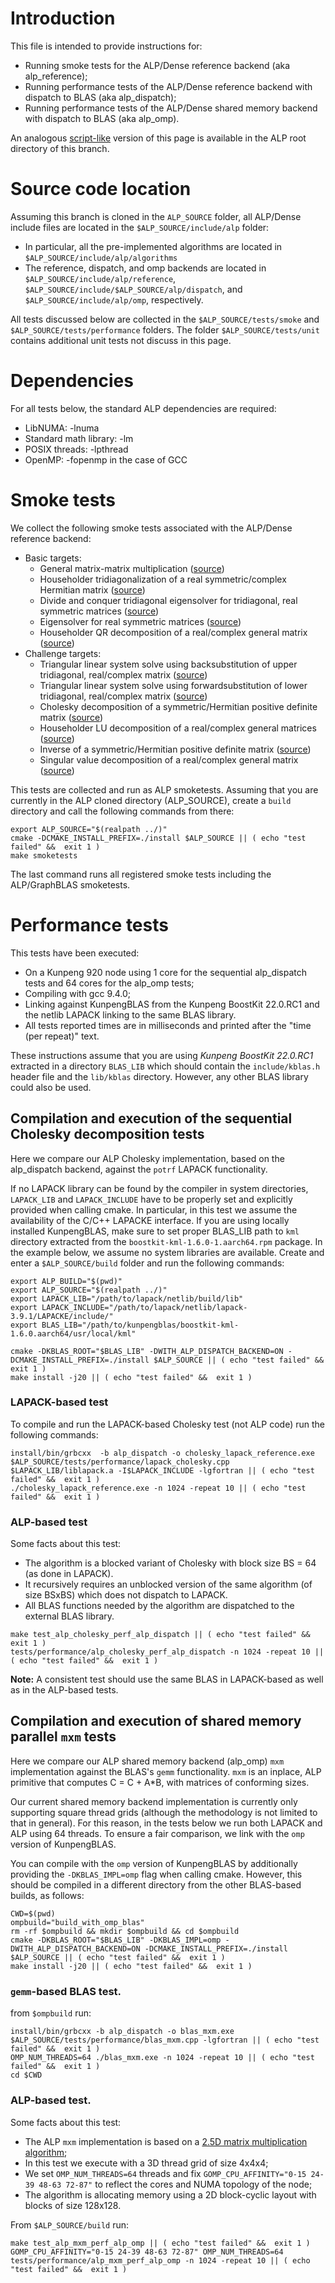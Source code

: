 # Introduction
This file is intended to provide instructions for:
- Running smoke tests for the ALP/Dense reference backend (aka alp_reference);
- Running performance tests of the ALP/Dense reference backend with dispatch to BLAS (aka alp_dispatch);
- Running performance tests of the ALP/Dense shared memory backend with dispatch to BLAS (aka alp_omp).

An analogous [script-like](alpdense.sh) version of this page is available in the ALP root directory of this branch.

# Source code location

Assuming this branch is cloned in the `ALP_SOURCE` folder, all ALP/Dense include files are located in the `$ALP_SOURCE/include/alp` folder:
- In particular, all the pre-implemented algorithms are located in `$ALP_SOURCE/include/alp/algorithms` 
- The reference, dispatch, and omp backends are located in `$ALP_SOURCE/include/alp/reference`, `$ALP_SOURCE/include/$ALP_SOURCE/alp/dispatch`, and `$ALP_SOURCE/include/alp/omp`, respectively.

All tests discussed below are collected in the `$ALP_SOURCE/tests/smoke` and `$ALP_SOURCE/tests/performance` folders. The folder `$ALP_SOURCE/tests/unit` contains additional unit tests not discuss in this page.

# Dependencies 

For all tests below, the standard ALP dependencies are required:
- LibNUMA: -lnuma
- Standard math library: -lm
- POSIX threads: -lpthread
- OpenMP: -fopenmp in the case of GCC

# Smoke tests

We collect the following smoke tests associated with the ALP/Dense reference backend:
- Basic targets:
  - General matrix-matrix multiplication ([source](tests/smoke/alp_gemm.cpp))
  - Householder tridiagonalization of a real symmetric/complex Hermitian matrix ([source](tests/smoke/alp_zhetrd.cpp))
  - Divide and conquer tridiagonal eigensolver for tridiagonal, real symmetric matrices ([source](tests/smoke/alp_dstedc.cpp))
  - Eigensolver for real symmetric matrices ([source](tests/smoke/alp_syevd.cpp))
  - Householder QR decomposition of a real/complex general matrix ([source](tests/smoke/alp_zgeqrf.cpp))
- Challenge targets:
  - Triangular linear system solve using backsubstitution of upper tridiagonal, real/complex matrix ([source](tests/smoke/alp_backsubstitution.cpp))
  - Triangular linear system solve using forwardsubstitution of lower tridiagonal, real/complex matrix ([source](tests/smoke/alp_forwardsubstitution.cpp))
  - Cholesky decomposition of a symmetric/Hermitian positive definite matrix ([source](tests/smoke/alp_cholesky.cpp))
  - Householder LU decomposition of a real/complex general matrices ([source](tests/smoke/alp_zgetrf.cpp))
  - Inverse of a symmetric/Hermitian positive definite matrix ([source](tests/smoke/alp_potri.cpp))
  - Singular value decomposition of a real/complex general matrix ([source](tests/smoke/alp_zgesvd.cpp))

This tests are collected and run as ALP smoketests.
Assuming that you are currently in the ALP cloned directory (ALP_SOURCE), create a `build` directory and call the following commands from there:

```
export ALP_SOURCE="$(realpath ../)"
cmake -DCMAKE_INSTALL_PREFIX=./install $ALP_SOURCE || ( echo "test failed" &&  exit 1 )
make smoketests
```
The last command runs all registered smoke tests including the ALP/GraphBLAS smoketests.

# Performance tests

This tests have been executed:
- On a Kunpeng 920 node using 1 core for the sequential alp_dispatch tests and 64 cores for the alp_omp tests;
- Compiling with gcc 9.4.0;
- Linking against KunpengBLAS from the Kunpeng BoostKit 22.0.RC1 and the netlib LAPACK linking to the same BLAS library.
- All tests reported times are in milliseconds and printed after the "time (per repeat)" text.

These instructions assume that you are using _Kunpeng BoostKit 22.0.RC1_ extracted in a directory `BLAS_LIB`
which should contain the `include/kblas.h` header file and the `lib/kblas` directory. However, any other BLAS library could also be used.

## Compilation and execution of the sequential Cholesky decomposition tests

Here we compare our ALP Cholesky implementation, based on the alp_dispatch backend, against the `potrf` LAPACK functionality.

If no LAPACK library can be found by the compiler in system directories, `LAPACK_LIB` and `LAPACK_INCLUDE` have to be properly set and explicitly provided when calling cmake. In particular, in this test we assume the availability of the C/C++ LAPACKE interface.
If you are using locally installed KunpengBLAS, make sure to set proper BLAS_LIB path to `kml` directory extracted from the `boostkit-kml-1.6.0-1.aarch64.rpm` package.
In the example below, we assume no system libraries are available. Create and enter a `$ALP_SOURCE/build` folder and run the following commands:

```
export ALP_BUILD="$(pwd)"
export ALP_SOURCE="$(realpath ../)"
export LAPACK_LIB="/path/to/lapack/netlib/build/lib"
export LAPACK_INCLUDE="/path/to/lapack/netlib/lapack-3.9.1/LAPACKE/include/"
export BLAS_LIB="/path/to/kunpengblas/boostkit-kml-1.6.0.aarch64/usr/local/kml"

cmake -DKBLAS_ROOT="$BLAS_LIB" -DWITH_ALP_DISPATCH_BACKEND=ON -DCMAKE_INSTALL_PREFIX=./install $ALP_SOURCE || ( echo "test failed" &&  exit 1 )
make install -j20 || ( echo "test failed" &&  exit 1 )
```

### LAPACK-based test

To compile and run the LAPACK-based Cholesky test (not ALP code) run the following commands:
```
install/bin/grbcxx  -b alp_dispatch -o cholesky_lapack_reference.exe $ALP_SOURCE/tests/performance/lapack_cholesky.cpp $LAPACK_LIB/liblapack.a -I$LAPACK_INCLUDE -lgfortran || ( echo "test failed" &&  exit 1 )
./cholesky_lapack_reference.exe -n 1024 -repeat 10 || ( echo "test failed" &&  exit 1 )
```

### ALP-based test

Some facts about this test:
- The algorithm is a blocked variant of Cholesky with block size BS = 64 (as done in LAPACK).
- It recursively requires an unblocked version of the same algorithm (of size BSxBS) which does not dispatch to LAPACK.
- All BLAS functions needed by the algorithm are dispatched to the external BLAS library.

```
make test_alp_cholesky_perf_alp_dispatch || ( echo "test failed" &&  exit 1 )
tests/performance/alp_cholesky_perf_alp_dispatch -n 1024 -repeat 10 || ( echo "test failed" &&  exit 1 )
```

**Note:** A consistent test should use the same BLAS in LAPACK-based as well as in the ALP-based tests.

## Compilation and execution of shared memory parallel `mxm` tests

Here we compare our ALP shared memory backend (alp_omp) `mxm` implementation against the BLAS's `gemm` functionality.
`mxm` is an inplace, ALP primitive that computes C = C + A*B, with matrices of conforming sizes.

Our current shared memory backend implementation is currently only supporting square thread grids (although the methodology is not limited to that in general). For this reason, in the tests below we run both LAPACK and ALP using 64 threads. To ensure a fair comparison, we link with the `omp` version of KunpengBLAS.

You can compile with the `omp` version of KunpengBLAS by additionally providing the `-DKBLAS_IMPL=omp` flag when calling cmake. However, this should be compiled in a different directory from the other BLAS-based builds, as follows:
```
CWD=$(pwd)
ompbuild="build_with_omp_blas"
rm -rf $ompbuild && mkdir $ompbuild && cd $ompbuild
cmake -DKBLAS_ROOT="$BLAS_LIB" -DKBLAS_IMPL=omp -DWITH_ALP_DISPATCH_BACKEND=ON -DCMAKE_INSTALL_PREFIX=./install $ALP_SOURCE || ( echo "test failed" &&  exit 1 )
make install -j20 || ( echo "test failed" &&  exit 1 )
```

### `gemm`-based BLAS test.

from `$ompbuild` run:
```
install/bin/grbcxx -b alp_dispatch -o blas_mxm.exe $ALP_SOURCE/tests/performance/blas_mxm.cpp -lgfortran || ( echo "test failed" &&  exit 1 )
OMP_NUM_THREADS=64 ./blas_mxm.exe -n 1024 -repeat 10 || ( echo "test failed" &&  exit 1 )
cd $CWD
```

### ALP-based test.

Some facts about this test:
- The ALP `mxm` implementation is based on a [2.5D matrix multiplication algorithm](https://netlib.org/lapack/lawnspdf/lawn248.pdf);
- In this test we execute with a 3D thread grid of size 4x4x4;
- We set `OMP_NUM_THREADS=64` threads and fix `GOMP_CPU_AFFINITY="0-15 24-39 48-63 72-87"` to reflect the cores and NUMA topology of the node;
- The algorithm is allocating memory using a 2D block-cyclic layout with blocks of size 128x128.

From `$ALP_SOURCE/build` run:

```
make test_alp_mxm_perf_alp_omp || ( echo "test failed" &&  exit 1 )
GOMP_CPU_AFFINITY="0-15 24-39 48-63 72-87" OMP_NUM_THREADS=64 tests/performance/alp_mxm_perf_alp_omp -n 1024 -repeat 10 || ( echo "test failed" &&  exit 1 )
```